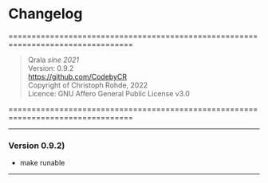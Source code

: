 # <h1> Changelog </h1>

=================================================================================

> Qrala _sine 2021_ <br/> 
> Version: 0.9.2 <br/> 
> https://github.com/CodebyCR <br/>
> Copyright of Christoph Rohde, 2022 <br/>
> Licence: GNU Affero General Public License v3.0

=================================================================================

---
<h3>Version 0.9.2)  </h3>

- make runable

---

